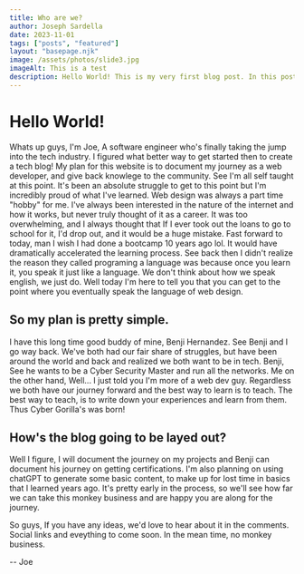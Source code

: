 ```yaml
---
title: Who are we?
author: Joseph Sardella
date: 2023-11-01
tags: ["posts", "featured"]
layout: "basepage.njk"
image: /assets/photos/slide3.jpg
imageAlt: This is a test
description: Hello World! This is my very first blog post. In this post, I talk a little about my reasons for starting this blog, and what my plans are with it. I hope you enjoy and bookmark our website as one of your top favorites to visit!
---
```


# Hello World!

Whats up guys, I'm Joe, A software engineer who's finally taking the jump into the tech industry. I figured what better way to get started then to create a tech blog! My plan for this website is to document my journey as a web developer, and give back knowlege to the community. See I'm all self taught at this point. It's been an absolute struggle to get to this point but I'm incredibly proud of what I've learned. Web design was always a part time "hobby" for me. I've always been interested in the nature of the internet and how it works, but never truly thought of it as a career. It was too overwhelming, and I always thought that If I ever took out the loans to go to school for it, I'd drop out, and it would be a huge mistake. Fast forward to today, man I wish I had done a bootcamp 10 years ago lol. It would have dramatically accelerated the learning process. See back then I didn't realize the reason they called programing a language was because once you learn it, you speak it just like a language. We don't think about how we speak english, we just do. Well today I'm here to tell you that you can get to the point where you eventually speak the language of web design. 

## So my plan is pretty simple.

I have this long time good buddy of mine, Benji Hernandez. See Benji and I go way back. We've both had our fair share of struggles, but have been around the world and back and realized we both want to be in tech. Benji, See he wants to be a Cyber Security Master and run all the networks. Me on the other hand, Well... I just told you I'm more of a web dev guy. Regardless we both have our journey forward and the best way to learn is to teach. The best way to teach, is to write down your experiences and learn from them. Thus Cyber Gorilla's was born!

## How's the blog going to be layed out?

Well I figure, I will document the journey on my projects and Benji can document his journey on getting certifications. I'm also planning on using chatGPT to generate some basic content, to make up for lost time in basics that I learned years ago. It's pretty early in the process, so we'll see how far we can take this monkey business and are happy you are along for the journey.

So guys, If you have any ideas, we'd love to hear about it in the comments. Social links and eveything to come soon. In the mean time, no monkey business.

-- Joe